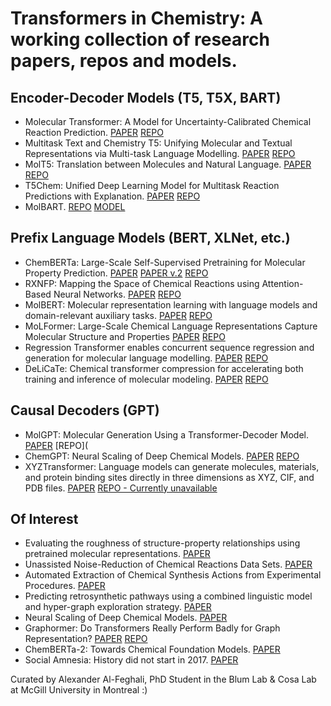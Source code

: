 # Transformers in Chemistry: A working collection of research papers, repos and models.

## Encoder-Decoder Models (T5, T5X, BART)
- Molecular Transformer: A Model for Uncertainty-Calibrated Chemical Reaction Prediction. [PAPER](https://arxiv.org/abs/1811.02633) [REPO](https://github.com/pschwllr/MolecularTransformer)
- Multitask Text and Chemistry T5: Unifying Molecular and Textual Representations via Multi-task Language Modelling. [PAPER](https://arxiv.org/abs/2301.12586) [REPO](https://github.com/GT4SD/multitask_text_and_chemistry_t5)
- MolT5: Translation between Molecules and Natural Language. [PAPER](https://blender.cs.illinois.edu/paper/molt5.pdf) [REPO](https://github.com/blender-nlp/MolT5)
- T5Chem: Unified Deep Learning Model for Multitask Reaction Predictions with Explanation. [PAPER](https://pubmed.ncbi.nlm.nih.gov/35266390/) [REPO](https://yzhang.hpc.nyu.edu/T5Chem)
- MolBART. [REPO](https://github.com/MolecularAI/MolBART) [MODEL](https://catalog.ngc.nvidia.com/orgs/nvidia/teams/clara/models/megamolbart)

## Prefix Language Models (BERT, XLNet, etc.)
- ChemBERTa: Large-Scale Self-Supervised Pretraining for Molecular Property Prediction. [PAPER](https://arxiv.org/abs/2010.09885) [PAPER v.2](https://arxiv.org/pdf/2209.01712) [REPO](https://github.com/seyonechithrananda/bert-loves-chemistry)
- RXNFP: Mapping the Space of Chemical Reactions using Attention-Based Neural Networks. [PAPER](https://chemrxiv.org/engage/chemrxiv/article-details/60c753a0bdbb89acf8a3a4b5) [REPO](https://github.com/rxn4chemistry/rxnfp)
- MolBERT: Molecular representation learning with language models and domain-relevant auxiliary tasks. [PAPER](https://arxiv.org/abs/2011.13230) [REPO](https://github.com/BenevolentAI/MolBERT)
- MoLFormer: Large-Scale Chemical Language Representations Capture Molecular Structure and Properties [PAPER](https://arxiv.org/abs/2106.09553) [REPO](https://github.com/IBM/molformer)
- Regression Transformer enables concurrent sequence regression and generation for molecular language modelling. [PAPER](https://arxiv.org/abs/2202.01338) [REPO](https://github.com/IBM/regression-transformer)
- DeLiCaTe: Chemical transformer compression for accelerating both training and inference of molecular modeling. [PAPER](https://arxiv.org/ftp/arxiv/papers/2205/2205.07582.pdf) [REPO](https://github.com/YiYuDL/DeLiCaTe)

## Causal Decoders (GPT)
- MolGPT: Molecular Generation Using a Transformer-Decoder Model. [PAPER](https://chemrxiv.org/engage/chemrxiv/article-details/60c7588e469df48597f456ae) [REPO](
- ChemGPT: Neural Scaling of Deep Chemical Models. [PAPER](https://chemrxiv.org/engage/chemrxiv/article-details/627bddd544bdd532395fb4b5) [REPO](https://github.com/ncfrey/litmatter)
- XYZTransformer: Language models can generate molecules, materials, and protein binding sites directly in three dimensions as XYZ, CIF, and PDB files. [PAPER](https://arxiv.org/abs/2305.05708) [REPO - Currently unavailable](https://github.com/danielflamshep/xyztransformer)


## Of Interest
- Evaluating the roughness of structure-property relationships using pretrained molecular representations. [PAPER](https://arxiv.org/abs/2305.08238)
- Unassisted Noise-Reduction of Chemical Reactions Data Sets. [PAPER](https://chemrxiv.org/engage/chemrxiv/article-details/60c75487842e65e86ddb4161)
- Automated Extraction of Chemical Synthesis Actions from Experimental Procedures. [PAPER](https://chemrxiv.org/engage/chemrxiv/article-details/60c749fbee301c10e1c79b75)
- Predicting retrosynthetic pathways using a combined linguistic model and hyper-graph exploration strategy. [PAPER](https://arxiv.org/abs/1910.08036)
- Neural Scaling of Deep Chemical Models. [PAPER](https://chemrxiv.org/engage/chemrxiv/article-details/627bddd544bdd532395fb4b5)
- Graphormer: Do Transformers Really Perform Badly for Graph Representation? [PAPER](https://openreview.net/forum?id=OeWooOxFwDa) [REPO](https://github.com/microsoft/Graphormer)
- ChemBERTa-2: Towards Chemical Foundation Models. [PAPER](https://arxiv.org/abs/2209.01712)
- Social Amnesia: History did not start in 2017. [PAPER](https://cominsitu.files.wordpress.com/2021/08/russell-jacoby-social-amnesia-a-critique-of-contemporary-psychology-from-adler-to-laing.pdf)




Curated by Alexander Al-Feghali, PhD Student in the Blum Lab & Cosa Lab at McGill University in Montreal :)
